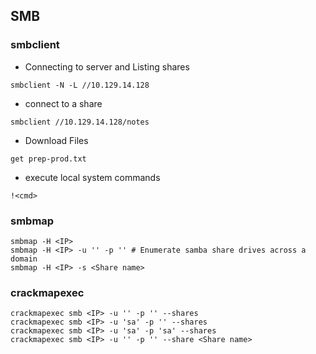 
## SMB
### smbclient
- Connecting to server and Listing shares
```shell-session
smbclient -N -L //10.129.14.128
```
- connect to a share
```shell-session
smbclient //10.129.14.128/notes
```
- Download Files
```shell-session
get prep-prod.txt 
```
- execute local system commands
```
!<cmd>
```

### smbmap

```
smbmap -H <IP> 
smbmap -H <IP> -u '' -p '' # Enumerate samba share drives across a domain 
smbmap -H <IP> -s <Share name>
```

### crackmapexec

```
crackmapexec smb <IP> -u '' -p '' --shares 
crackmapexec smb <IP> -u 'sa' -p '' --shares 
crackmapexec smb <IP> -u 'sa' -p 'sa' --shares 
crackmapexec smb <IP> -u '' -p '' --share <Share name>
```




